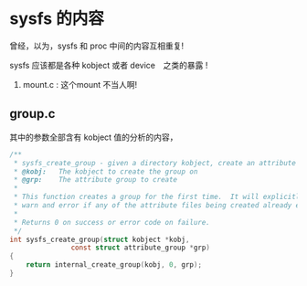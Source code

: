 # sysfs 的内容
曾经，以为，sysfs 和 proc 中间的内容互相重复!

sysfs 应该都是各种 kobject 或者 device　之类的暴露 !

1. mount.c : 这个mount 不当人啊!

## group.c
其中的参数全部含有 kobject 值的分析的内容，

```c
/**
 * sysfs_create_group - given a directory kobject, create an attribute group
 * @kobj:	The kobject to create the group on
 * @grp:	The attribute group to create
 *
 * This function creates a group for the first time.  It will explicitly
 * warn and error if any of the attribute files being created already exist.
 *
 * Returns 0 on success or error code on failure.
 */
int sysfs_create_group(struct kobject *kobj,
		       const struct attribute_group *grp)
{
	return internal_create_group(kobj, 0, grp);
}


```

